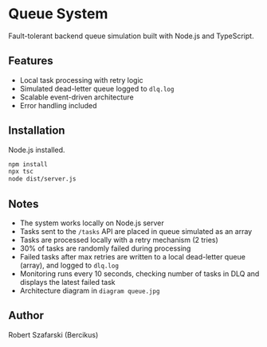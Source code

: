 # Queue System
Fault-tolerant backend queue simulation built with Node.js and TypeScript.

## Features
- Local task processing with retry logic
- Simulated dead-letter queue logged to `dlq.log`
- Scalable event-driven architecture
- Error handling included

## Installation
Node.js installed.
```bash
npm install
npx tsc
node dist/server.js
```

## Notes
- The system works locally on Node.js server
- Tasks sent to the `/tasks` API are placed in queue simulated as an array
- Tasks are processed locally with a retry mechanism (2 tries)
- 30% of tasks are randomly failed during processing
- Failed tasks after max retries are written to a local dead-letter queue (array), and logged to `dlq.log`
- Monitoring runs every 10 seconds, checking number of tasks in DLQ and displays the latest failed task
- Architecture diagram in `diagram queue.jpg`

## Author
Robert Szafarski (Bercikus)